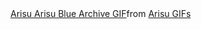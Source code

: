 <div class="tenor-gif-embed" data-postid="446954797086686983" data-share-method="host" data-aspect-ratio="1.02049" data-width="100%"><a href="https://tenor.com/view/arisu-aris-arisu-blue-archive-arisu-dance-gif-446954797086686983">Arisu Arisu Blue Archive GIF</a>from <a href="https://tenor.com/search/arisu-gifs">Arisu GIFs</a></div> <script type="text/javascript" async src="https://tenor.com/embed.js"></script>